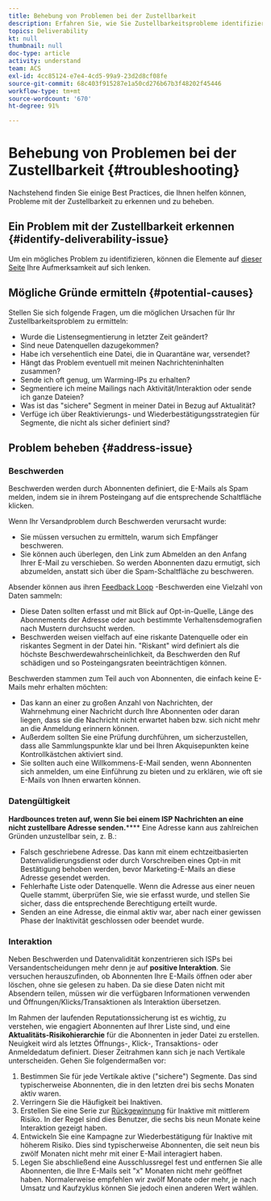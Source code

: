 ```yaml
---
title: Behebung von Problemen bei der Zustellbarkeit
description: Erfahren Sie, wie Sie Zustellbarkeitsprobleme identifizieren und beheben können.
topics: Deliverability
kt: null
thumbnail: null
doc-type: article
activity: understand
team: ACS
exl-id: 4cc85124-e7e4-4cd5-99a9-23d2d8cf08fe
source-git-commit: 68c403f915287e1a50cd276b67b3f48202f45446
workflow-type: tm+mt
source-wordcount: '670'
ht-degree: 91%

---
```


# Behebung von Problemen bei der Zustellbarkeit {#troubleshooting}

Nachstehend finden Sie einige Best Practices, die Ihnen helfen können, Probleme mit der Zustellbarkeit zu erkennen und zu beheben.

## Ein Problem mit der Zustellbarkeit erkennen {#identify-deliverability-issue}

Um ein mögliches Problem zu identifizieren, können die Elemente auf [dieser Seite](/help/ongoing-monitoring.md) Ihre Aufmerksamkeit auf sich lenken.

<!--
Mailing or campaign metrics: unsubscribe, abuse complaint and/or bounce rates are higher than usual.
Subscriber activity: opens, clicks and/or transactions are lower than usual.
Seed accounts show filtered or non-delivered mailings.
-->

## Mögliche Gründe ermitteln {#potential-causes}

Stellen Sie sich folgende Fragen, um die möglichen Ursachen für Ihr Zustellbarkeitsproblem zu ermitteln:

* Wurde die Listensegmentierung in letzter Zeit geändert?
* Sind neue Datenquellen dazugekommen?
* Habe ich versehentlich eine Datei, die in Quarantäne war, versendet?
* Hängt das Problem eventuell mit meinen Nachrichteninhalten zusammen?
* Sende ich oft genug, um Warming-IPs zu erhalten?
* Segmentiere ich meine Mailings nach Aktivität/Interaktion oder sende ich ganze Dateien?
* Was ist das &quot;sichere&quot; Segment in meiner Datei in Bezug auf Aktualität?
* Verfüge ich über Reaktivierungs- und Wiederbestätigungsstrategien für Segmente, die nicht als sicher definiert sind?

## Problem beheben {#address-issue}

### Beschwerden

[](/help/metrics/complaints.md)Beschwerden werden durch Abonnenten definiert, die E-Mails als Spam melden, indem sie in ihrem Posteingang auf die entsprechende Schaltfläche klicken.

Wenn Ihr Versandproblem durch Beschwerden verursacht wurde:
* Sie müssen versuchen zu ermitteln, warum sich Empfänger beschweren.
* Sie können auch überlegen, den Link zum Abmelden an den Anfang Ihrer E-Mail zu verschieben. So werden Abonnenten dazu ermutigt, sich abzumelden, anstatt sich über die Spam-Schaltfläche zu beschweren.

Absender können aus ihren [Feedback Loop](/help/transition-process/infrastructure.md#feedback-loops) -Beschwerden eine Vielzahl von Daten sammeln:
* Diese Daten sollten erfasst und mit Blick auf Opt-in-Quelle, Länge des Abonnements der Adresse oder auch bestimmte Verhaltensdemografien nach Mustern durchsucht werden.
* Beschwerden weisen vielfach auf eine riskante Datenquelle oder ein riskantes Segment in der Datei hin. &quot;Riskant&quot; wird definiert als die höchste Beschwerdewahrscheinlichkeit, da Beschwerden den Ruf schädigen und so Posteingangsraten beeinträchtigen können.

Beschwerden stammen zum Teil auch von Abonnenten, die einfach keine E-Mails mehr erhalten möchten:
* Das kann an einer zu großen Anzahl von Nachrichten, der Wahrnehmung einer Nachricht durch Ihre Abonnenten oder daran liegen, dass sie die Nachricht nicht erwartet haben bzw. sich nicht mehr an die Anmeldung erinnern können.
* Außerdem sollten Sie eine Prüfung durchführen, um sicherzustellen, dass alle Sammlungspunkte klar und bei Ihren Akquisepunkten keine Kontrollkästchen aktiviert sind.
* Sie sollten auch eine Willkommens-E-Mail senden, wenn Abonnenten sich anmelden, um eine Einführung zu bieten und zu erklären, wie oft sie E-Mails von Ihnen erwarten können.

### Datengültigkeit

**Hardbounces treten auf, wenn Sie bei einem ISP Nachrichten an eine nicht zustellbare Adresse senden.****** Eine Adresse kann aus zahlreichen Gründen unzustellbar sein, z. B.:
* Falsch geschriebene Adresse. Das kann mit einem echtzeitbasierten Datenvalidierungsdienst oder durch Vorschreiben eines Opt-in mit Bestätigung behoben werden, bevor Marketing-E-Mails an diese Adresse gesendet werden.
* Fehlerhafte Liste oder Datenquelle. Wenn die Adresse aus einer neuen Quelle stammt, überprüfen Sie, wie sie erfasst wurde, und stellen Sie sicher, dass die entsprechende Berechtigung erteilt wurde.
* Senden an eine Adresse, die einmal aktiv war, aber nach einer gewissen Phase der Inaktivität geschlossen oder beendet wurde.

### Interaktion

Neben Beschwerden und Datenvalidität konzentrieren sich ISPs bei Versandentscheidungen mehr denn je auf **positive Interaktion**. Sie versuchen herauszufinden, ob Abonnenten Ihre E-Mails öffnen oder aber löschen, ohne sie gelesen zu haben. Da sie diese Daten nicht mit Absendern teilen, müssen wir die verfügbaren Informationen verwenden und Öffnungen/Klicks/Transaktionen als Interaktion übersetzen.

Im Rahmen der laufenden Reputationssicherung ist es wichtig, zu verstehen, wie engagiert Abonnenten auf Ihrer Liste sind, und eine **Aktualitäts-Risikohierarchie** für die Abonnenten in jeder Datei zu erstellen. Neuigkeit wird als letztes Öffnungs-, Klick-, Transaktions- oder Anmeldedatum definiert. Dieser Zeitrahmen kann sich je nach Vertikale unterscheiden. Gehen Sie folgendermaßen vor:

1. Bestimmen Sie für jede Vertikale aktive (&quot;sichere&quot;) Segmente. Das sind typischerweise Abonnenten, die in den letzten drei bis sechs Monaten aktiv waren.
1. Verringern Sie die Häufigkeit bei Inaktiven.
1. Erstellen Sie eine Serie zur [Rückgewinnung](/help/additional-resources/re-engagement.md) für Inaktive mit mittlerem Risiko. In der Regel sind dies Benutzer, die sechs bis neun Monate keine Interaktion gezeigt haben.
1. Entwickeln Sie eine Kampagne zur Wiederbestätigung für Inaktive mit höherem Risiko. Dies sind typischerweise Abonnenten, die seit neun bis zwölf Monaten nicht mehr mit einer E-Mail interagiert haben.
1. Legen Sie abschließend eine Ausschlussregel fest und entfernen Sie alle Abonnenten, die Ihre E-Mails seit &quot;x&quot; Monaten nicht mehr geöffnet haben. Normalerweise empfehlen wir zwölf Monate oder mehr, je nach Umsatz und Kaufzyklus können Sie jedoch einen anderen Wert wählen.
